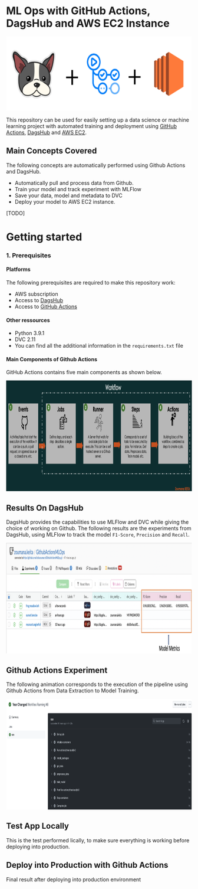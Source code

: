 # ML Ops with GitHub Actions, DagsHub and AWS EC2 Instance 

<p align="center">
  <img src="./images/mlops_dagshub.png" alt="DagsHub + Actions + EC2" height="200"/>
</p>

This repository can be used for easily setting up a data science or machine learning project with automated training and deployment using [GitHub Actions](https://github.com/features/actions), [DagsHub](https://dagshub.com/) and [AWS EC2](https://aws.amazon.com/fr/ec2/). 
## Main Concepts Covered 
The following concepts are automatically performed using Github Actions and DagsHub.
- Automatically pull and process data from Github. 
- Train your model and track experiment with MLFlow
- Save your data, model and metadata to DVC 
- Deploy your model to AWS EC2 instance.

[TODO] 

# Getting started 
### 1. Prerequisites
#### Platforms
The following prerequisites are required to make this repository work:
- AWS subscription
- Access to [DagsHub](https://dagshub.com/)
- Access to [GitHub Actions](https://github.com/features/actions)

#### Other ressources
- Python 3.9.1 
- DVC 2.11  
- You can find all the additional information in the `requirements.txt` file

#### Main Components of Github Actions
GitHub Actions contains five main components as shown below. 

<p align="center">
  <img src="./images/github_actions_steps.png" alt="GitHub Actions Components" height="300"/>
</p>


## Results On DagsHub
DagsHub provides the capabilities to use MLFlow and DVC while giving the choice of working on Github. The following results are the experiments from DagsHub, using MLFlow to track the model `F1-Score`, `Precision` and `Recall`.

<p align="center">
  <img src="./images/experiments.png" alt="Experiment on DagsHub" height="300"/>
</p>

## Github Actions Experiment 
The following animation corresponds to the execution of the pipeline using Github Actions from Data Extraction to Model Training. 

<p align="center">
  <img src="./images/github_actions_pipeline.png" alt="Github Actions Experiment" height="300"/>
</p>


## Test App Locally
This is the test performed lically, to make sure everything is working before deploying into production. 


## Deploy into Production with Github Actions
Final result after deploying into production environment

